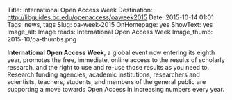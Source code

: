 Title: International Open Access Week
Destination: http://libguides.bc.edu/openaccess/oaweek2015
Date: 2015-10-14 01:01 
Tags: news, tags 
Slug: oa-week-2015
OnHomepage: yes
ShowText: yes
Image_alt: Image reads: International Open Access Week
Image_thumb: 2015-10/oa-thumbs.png

<strong>International Open Access Week</strong>, a global event now entering its eighth year, promotes the free, immediate, online access to the results of scholarly research, and the right to use and re-use those results as you need to. Research funding agencies, academic institutions, researchers and scientists, teachers, students, and members of the general public are supporting a move towards Open Access in increasing numbers every year. 
